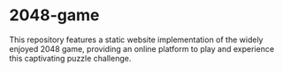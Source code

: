 # 2048-game
This repository features a static website implementation of the widely enjoyed 2048 game, providing an online platform to play and experience this captivating puzzle challenge.
